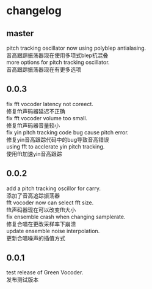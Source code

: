 
# changelog

## master

pitch tracking oscillator now using polyblep antialasing.  
音高跟踪振荡器现在使用多项式blep抗混叠  
more options for pitch tracking oscillator.  
音高跟踪振荡器现在有更多选项  

## 0.0.3

fix fft vocoder latency not coreect.  
修复fft声码器延迟不正确  
fix fft vocoder volume too small.  
修复fft声码器音量较小  
fix yin pitch tracking code bug cause pitch error.  
修复yin音高跟踪代码中的bug导致音高错误  
using fft to acclerate yin pitch tracking.  
使用fft加速yin音高跟踪  

## 0.0.2

add a pitch tracking oscillor for carry.  
添加了音高追踪振荡器  
fft vocoder now can select fft size.  
fft声码器现在可以改变fft大小  
fix ensemble crash when changing samplerate.  
修复合唱在更改采样率下崩溃  
update ensemble noise interpolation.  
更新合唱噪声的插值方式  

## 0.0.1

test release of Green Vocoder.  
发布测试版本  
